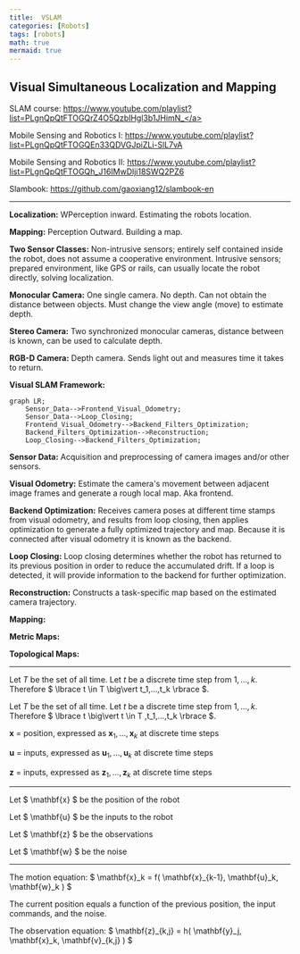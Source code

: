 ```yaml
---
title:  VSLAM
categories: [Robots]
tags: [robots]
math: true
mermaid: true
---
```


## Visual Simultaneous Localization and Mapping

SLAM course:
<a href="https://www.youtube.com/playlist?list=PLgnQpQtFTOGQrZ4O5QzbIHgl3b1JHimN_" target="_blank">https://www.youtube.com/playlist?list=PLgnQpQtFTOGQrZ4O5QzbIHgl3b1JHimN_</a>

Mobile Sensing and Robotics I:
<a href="https://www.youtube.com/playlist?list=PLgnQpQtFTOGQEn33QDVGJpiZLi-SlL7vA" target="_blank">https://www.youtube.com/playlist?list=PLgnQpQtFTOGQEn33QDVGJpiZLi-SlL7vA</a>

Mobile Sensing and Robotics II:
<a href="https://www.youtube.com/playlist?list=PLgnQpQtFTOGQh_J16IMwDlji18SWQ2PZ6" target="_blank">https://www.youtube.com/playlist?list=PLgnQpQtFTOGQh_J16IMwDlji18SWQ2PZ6</a>

Slambook:
<a href="https://github.com/gaoxiang12/slambook-en" target="_blank">https://github.com/gaoxiang12/slambook-en</a>

---

**Localization:** WPerception inward. Estimating the robots location.

**Mapping:** Perception Outward. Building a map.

**Two Sensor Classes:** Non-intrusive sensors; entirely self contained inside the robot, does not assume a cooperative environment. Intrusive sensors; prepared environment, like GPS or rails, can usually locate the robot directly, solving localization.

**Monocular Camera:** One single camera. No depth. Can not obtain the distance between objects. Must change the view angle (move) to estimate depth.   

**Stereo Camera:** Two synchronized monocular cameras, distance between is known, can be used to calculate depth.

**RGB-D Camera:** Depth camera. Sends light out and measures time it takes to return.

**Visual SLAM Framework:**

```mermaid
graph LR;
    Sensor_Data-->Frontend_Visual_Odometry;
    Sensor_Data-->Loop_Closing;
    Frontend_Visual_Odometry-->Backend_Filters_Optimization;
    Backend_Filters_Optimization-->Reconstruction;
    Loop_Closing-->Backend_Filters_Optimization;
```

**Sensor Data:** Acquisition and preprocessing of camera images and/or other sensors.

**Visual Odometry:** Estimate the camera's movement between adjacent image frames and generate a rough local map.  Aka frontend.

**Backend Optimization:** Receives camera poses at different time stamps from visual odometry, and results from loop closing, then applies
optimization to generate a fully optimized trajectory and map. Because it is connected after visual odometry it is known as the backend.

**Loop Closing:** Loop closing determines whether the robot has returned to its previous position in order to reduce the accumulated drift. If a loop is detected, it will provide information to the backend for further optimization.

**Reconstruction:** Constructs a task-specific map based on the estimated camera trajectory.

**Mapping:**

**Metric Maps:**

**Topological Maps:**


---

Let $T$ be the set of all time.  Let $t$ be a discrete time step from $1,...,k$. Therefore $ \lbrace t \in T \big\vert t_1,...,t_k \rbrace $.

Let $T$ be the set of all time.  Let $t$ be a discrete time step from $1,...,k$. Therefore $ \lbrace t \big\vert t \in T ,t_1,...,t_k \rbrace $.

$\textbf{x}$ = position, expressed as $\textbf{x}_1,...,\textbf{x}_k$ at discrete time steps

$\textbf{u}$ = inputs, expressed as $\textbf{u}_1,...,\textbf{u}_k$ at discrete time steps

$\textbf{z}$ = inputs, expressed as $\textbf{z}_1,...,\textbf{z}_k$ at discrete time steps

---

Let $ \mathbf{x} $ be the position of the robot

Let $ \mathbf{u} $ be the inputs to the robot

Let $ \mathbf{z} $ be the observations

Let $ \mathbf{w} $ be the noise

---

The motion equation: $ \mathbf{x}_k = f( \mathbf{x}\_{k-1}, \mathbf{u}_k, \mathbf{w}_k ) $

The current position equals a function of the previous position, the input commands, and the noise.

The observation equation: $ \mathbf{z}_{k,j} = h( \mathbf{y}_j, \mathbf{x}_k, \mathbf{v}\_{k,j} ) $
